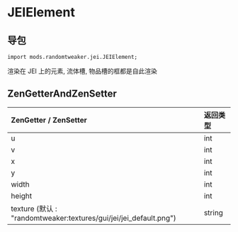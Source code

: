 # JEIElement

## 导包

```zenscript
import mods.randomtweaker.jei.JEIElement;
```

渲染在 JEI 上的元素, 流体槽, 物品槽的框都是自此渲染

## ZenGetterAndZenSetter

| ZenGetter / ZenSetter | 返回类型 |
| :----------------------------------------------------------- | :----- |
| u                                                            | int    |
| v                                                            | int    |
| x                                                            | int    |
| y                                                            | int    |
| width                                                        | int    |
| height                                                       | int    |
| texture (默认 : "randomtweaker:textures/gui/jei/jei_default.png") | string |
